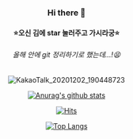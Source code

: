 <div align="center">
 
### Hi there 👋
#### ⭐오신 김에 star 눌러주고 가시라궁⭐

###### 올해 안에 git 정리하기로 했는데...!😫 

![KakaoTalk_20201202_190448723](https://user-images.githubusercontent.com/44468282/100859434-90ad8700-34d2-11eb-818c-fa46eebcacdb.gif)


<!--
**zeze1004/zeze1004** is a ✨ _special_ ✨ repository because its `README.md` (this file) appears on your GitHub profile.

Here are some ideas to get you started:

- 🔭 I’m currently working on ...
- 🌱 I’m currently learning ...
- 👯 I’m looking to collaborate on ...
- 🤔 I’m looking for help with ...
- 💬 Ask me about ...
- 📫 How to reach me: ...
- 😄 Pronouns: ...
- ⚡ Fun fact: ...
-->


 
[![Anurag's github stats](https://github-readme-stats.vercel.app/api?username=zeze1004)](https://github.com/anuraghazra/github-readme-stats)	 


[![Hits](https://hits.seeyoufarm.com/api/count/incr/badge.svg?url=https%3A%2F%2Fgithub.com%2Fzeze1004&count_bg=%2379C83D&title_bg=%23555555&icon=&icon_color=%23E7E7E7&title=hits&edge_flat=false)](https://hits.seeyoufarm.com)	


 [![Top Langs](https://github-readme-stats.vercel.app/api/top-langs/?username=zeze1004&hide=OpenEdge%20ABL,jupyter%20notebook&langs_count=9&layout=compact)](https://github.com/anuraghazra/github-readme-stats)	
</div>
